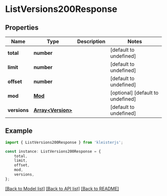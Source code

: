 # ListVersions200Response


## Properties

Name | Type | Description | Notes
------------ | ------------- | ------------- | -------------
**total** | **number** |  | [default to undefined]
**limit** | **number** |  | [default to undefined]
**offset** | **number** |  | [default to undefined]
**mod** | [**Mod**](Mod.md) |  | [optional] [default to undefined]
**versions** | [**Array&lt;Version&gt;**](Version.md) |  | [default to undefined]

## Example

```typescript
import { ListVersions200Response } from 'kleisterjs';

const instance: ListVersions200Response = {
    total,
    limit,
    offset,
    mod,
    versions,
};
```

[[Back to Model list]](../README.md#documentation-for-models) [[Back to API list]](../README.md#documentation-for-api-endpoints) [[Back to README]](../README.md)
